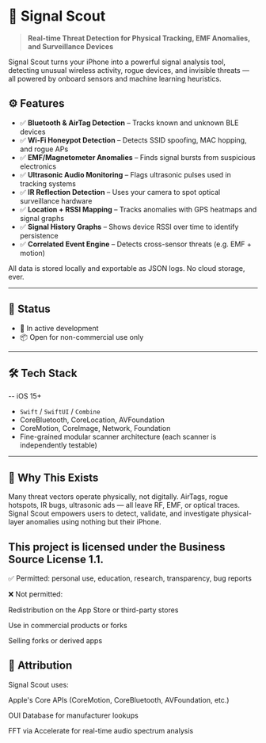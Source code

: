 # 📡 Signal Scout

> **Real-time Threat Detection for Physical Tracking, EMF Anomalies, and Surveillance Devices**

Signal Scout turns your iPhone into a powerful signal analysis tool, detecting unusual wireless activity, rogue devices, and invisible threats — all powered by onboard sensors and machine learning heuristics.

## ⚙️ Features

- ✅ **Bluetooth & AirTag Detection** – Tracks known and unknown BLE devices
- ✅ **Wi-Fi Honeypot Detection** – Detects SSID spoofing, MAC hopping, and rogue APs
- ✅ **EMF/Magnetometer Anomalies** – Finds signal bursts from suspicious electronics
- ✅ **Ultrasonic Audio Monitoring** – Flags ultrasonic pulses used in tracking systems
- ✅ **IR Reflection Detection** – Uses your camera to spot optical surveillance hardware
- ✅ **Location + RSSI Mapping** – Tracks anomalies with GPS heatmaps and signal graphs
- ✅ **Signal History Graphs** – Shows device RSSI over time to identify persistence
- ✅ **Correlated Event Engine** – Detects cross-sensor threats (e.g. EMF + motion)

All data is stored locally and exportable as JSON logs. No cloud storage, ever.

---

## 🚧 Status

- 🔬 In active development
- 📦 Open for non-commercial use only

---

## 🛠 Tech Stack
-- iOS 15+
- `Swift` / `SwiftUI` / `Combine`
- CoreBluetooth, CoreLocation, AVFoundation
- CoreMotion, CoreImage, Network, Foundation
- Fine-grained modular scanner architecture (each scanner is independently testable)

---

## 🧠 Why This Exists
Many threat vectors operate physically, not digitally. AirTags, rogue hotspots, IR bugs, ultrasonic ads — all leave RF, EMF, or optical traces. Signal Scout empowers users to detect, validate, and investigate physical-layer anomalies using nothing but their iPhone.


## This project is licensed under the Business Source License 1.1.

✅ Permitted: personal use, education, research, transparency, bug reports

❌ Not permitted:

Redistribution on the App Store or third-party stores

Use in commercial products or forks

Selling forks or derived apps



## 📢 Attribution
Signal Scout uses:

Apple's Core APIs (CoreMotion, CoreBluetooth, AVFoundation, etc.)

OUI Database for manufacturer lookups

FFT via Accelerate for real-time audio spectrum analysis




